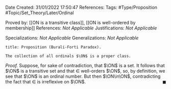 <div class="topSpace"></div>

Date Created: 31/01/2022 17:50:47
References:
Tags: #Type/Proposition #Topic/Set_Theory/Later/Ordinal

Proved by: [[ON is a transitive class]], [[ON is well-ordered by membership]]
References: <i>Not Applicable</i>
Justifications: <i>Not Applicable</i>

Specializations: <i>Not Applicable</i>
Generalizations: <i>Not Applicable</i>

``` ad-Proposition
title: Proposition (Burali-Forti Paradox).

The collection of all ordinals $\ON$ is a proper class.

```

<i>Proof.</i> Suppose, for sake of contradiction, that $\ON$ is a set. It follows that $\ON$ is a transitive set and that $\in$ well-orders $\ON$, so, by definition, we see that $\ON$ is an ordinal number. But then $\ON\in\ON$, contradicting the fact that $\in$ is irreflexive on $\ON$.<span style="float:right;">$\blacksquare$</span>
